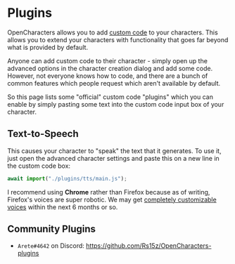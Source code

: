 # Plugins

OpenCharacters allows you to add [custom code](https://github.com/josephrocca/OpenCharacters/blob/main/docs/custom-code.md) to your characters. This allows you to extend your characters with functionality that goes far beyond what is provided by default.

Anyone can add custom code to their character - simply open up the advanced options in the character creation dialog and add some code. However, not everyone knows how to code, and there are a bunch of common features which people request which aren't available by default.

So this page lists some "official" custom code "plugins" which you can enable by simply pasting some text into the custom code input box of your character.

## Text-to-Speech
This causes your character to "speak" the text that it generates. To use it, just open the advanced character settings and paste this on a new line in the custom code box:
```js
await import("./plugins/tts/main.js");
```
I recommend using **Chrome** rather than Firefox because as of writing, Firefox's voices are super robotic. We may get [completely customizable voices](https://github.com/xenova/transformers.js/issues/59) within the next 6 months or so.

## Community Plugins

* `Arete#4642` on Discord: https://github.com/Rs15z/OpenCharacters-plugins

